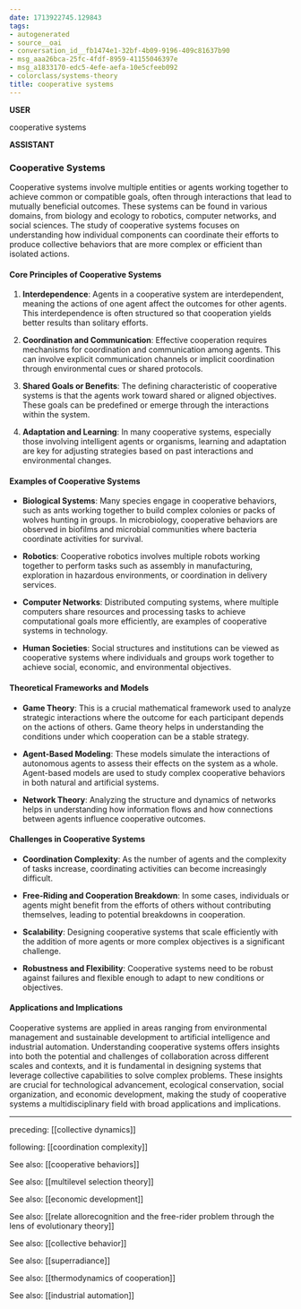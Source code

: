 ```yaml
---
date: 1713922745.129843
tags:
- autogenerated
- source__oai
- conversation_id__fb1474e1-32bf-4b09-9196-409c81637b90
- msg_aaa26bca-25fc-4fdf-8959-41155046397e
- msg_a1833170-edc5-4efe-aefa-10e5cfeeb092
- colorclass/systems-theory
title: cooperative systems
---
```


**USER**

cooperative systems


**ASSISTANT**

### Cooperative Systems

Cooperative systems involve multiple entities or agents working together to achieve common or compatible goals, often through interactions that lead to mutually beneficial outcomes. These systems can be found in various domains, from biology and ecology to robotics, computer networks, and social sciences. The study of cooperative systems focuses on understanding how individual components can coordinate their efforts to produce collective behaviors that are more complex or efficient than isolated actions.

#### Core Principles of Cooperative Systems

1. **Interdependence**: Agents in a cooperative system are interdependent, meaning the actions of one agent affect the outcomes for other agents. This interdependence is often structured so that cooperation yields better results than solitary efforts.

2. **Coordination and Communication**: Effective cooperation requires mechanisms for coordination and communication among agents. This can involve explicit communication channels or implicit coordination through environmental cues or shared protocols.

3. **Shared Goals or Benefits**: The defining characteristic of cooperative systems is that the agents work toward shared or aligned objectives. These goals can be predefined or emerge through the interactions within the system.

4. **Adaptation and Learning**: In many cooperative systems, especially those involving intelligent agents or organisms, learning and adaptation are key for adjusting strategies based on past interactions and environmental changes.

#### Examples of Cooperative Systems

- **Biological Systems**: Many species engage in cooperative behaviors, such as ants working together to build complex colonies or packs of wolves hunting in groups. In microbiology, cooperative behaviors are observed in biofilms and microbial communities where bacteria coordinate activities for survival.

- **Robotics**: Cooperative robotics involves multiple robots working together to perform tasks such as assembly in manufacturing, exploration in hazardous environments, or coordination in delivery services.

- **Computer Networks**: Distributed computing systems, where multiple computers share resources and processing tasks to achieve computational goals more efficiently, are examples of cooperative systems in technology.

- **Human Societies**: Social structures and institutions can be viewed as cooperative systems where individuals and groups work together to achieve social, economic, and environmental objectives.

#### Theoretical Frameworks and Models

- **Game Theory**: This is a crucial mathematical framework used to analyze strategic interactions where the outcome for each participant depends on the actions of others. Game theory helps in understanding the conditions under which cooperation can be a stable strategy.

- **Agent-Based Modeling**: These models simulate the interactions of autonomous agents to assess their effects on the system as a whole. Agent-based models are used to study complex cooperative behaviors in both natural and artificial systems.

- **Network Theory**: Analyzing the structure and dynamics of networks helps in understanding how information flows and how connections between agents influence cooperative outcomes.

#### Challenges in Cooperative Systems

- **Coordination Complexity**: As the number of agents and the complexity of tasks increase, coordinating activities can become increasingly difficult.

- **Free-Riding and Cooperation Breakdown**: In some cases, individuals or agents might benefit from the efforts of others without contributing themselves, leading to potential breakdowns in cooperation.

- **Scalability**: Designing cooperative systems that scale efficiently with the addition of more agents or more complex objectives is a significant challenge.

- **Robustness and Flexibility**: Cooperative systems need to be robust against failures and flexible enough to adapt to new conditions or objectives.

#### Applications and Implications

Cooperative systems are applied in areas ranging from environmental management and sustainable development to artificial intelligence and industrial automation. Understanding cooperative systems offers insights into both the potential and challenges of collaboration across different scales and contexts, and it is fundamental in designing systems that leverage collective capabilities to solve complex problems. These insights are crucial for technological advancement, ecological conservation, social organization, and economic development, making the study of cooperative systems a multidisciplinary field with broad applications and implications.


---

preceding: [[collective dynamics]]  


following: [[coordination complexity]]

See also: [[cooperative behaviors]]


See also: [[multilevel selection theory]]


See also: [[economic development]]


See also: [[relate allorecognition and the free-rider problem through the lens of evolutionary theory]]


See also: [[collective behavior]]


See also: [[superradiance]]


See also: [[thermodynamics of cooperation]]


See also: [[industrial automation]]
